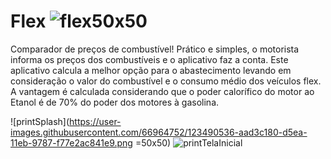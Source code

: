 # Flex ![flex50x50](https://user-images.githubusercontent.com/66964752/123490741-39484300-d5eb-11eb-8b0d-503ae3119c5a.png)

Comparador de preços de combustível!
Prático e simples, o motorista informa os preços dos combustíveis e o aplicativo faz a conta.
Este aplicativo calcula a melhor opção para o abastecimento levando em consideração o valor do combustível e o consumo médio dos veículos flex. ​A vantagem é calculada considerando que o poder calorífico do motor ao Etanol é de 70% do poder dos motores à gasolina.


![printSplash](https://user-images.githubusercontent.com/66964752/123490536-aad3c180-d5ea-11eb-9787-f77e2ac841e9.png =50x50)
![printTelaInicial](https://user-images.githubusercontent.com/66964752/123490839-87f5dd00-d5eb-11eb-981f-a7402ab08661.png)


